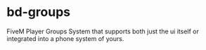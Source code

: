 # bd-groups
 FiveM Player Groups System that supports both just the ui itself or integrated into a phone system of yours.
